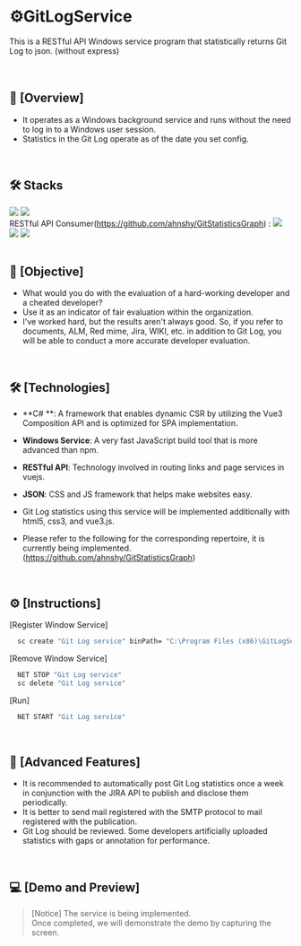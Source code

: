 # ⚙️GitLogService <br/>
 This is a RESTful API Windows service program that statistically returns Git Log to json. (without express)
<br/>
<br/>
<br/>

## 📢 [Overview]
- It operates as a Windows background service and runs without the need to log in to a Windows user session.
- Statistics in the Git Log operate as of the date you set config.
<br/>

## 🛠️ Stacks
<img src="https://img.shields.io/badge/-C%23-000000?logo=dotnet" /> <img src="https://img.shields.io/badge/JSON-000000?logo=json&logoColor=white" /><br/> RESTful API Consumer(https://github.com/ahnshy/GitStatisticsGraph) : <img src="https://img.shields.io/badge/vue.js-%2335495e.svg?&logo=vuedotjs&logoColor=%234FC08D" /> <img src="https://img.shields.io/badge/html5-%23E34F26.svg?&logo=html5&logoColor=white" /> <img src="https://img.shields.io/badge/CSS3-1572B6?logo=css3&logoColor=white"/><br/><br/>

## 🚩 [Objective]
- What would you do with the evaluation of a hard-working developer and a cheated developer?
- Use it as an indicator of fair evaluation within the organization.
- I've worked hard, but the results aren't always good. So, if you refer to documents, ALM, Red mime, Jira, WIKI, etc. in addition to Git Log, you will be able to conduct a more accurate developer evaluation.
<br/>

## 🛠️ [Technologies]
- **C# **: A framework that enables dynamic CSR by utilizing the Vue3 Composition API and is optimized for SPA implementation.
- **Windows Service**: A very fast JavaScript build tool that is more advanced than npm.
- **RESTful API**: Technology involved in routing links and page services in vuejs.
- **JSON**: CSS and JS framework that helps make websites easy.

- Git Log statistics using this service will be implemented additionally with html5, css3, and vue3.js.
- Please refer to the following for the corresponding repertoire, it is currently being implemented.(https://github.com/ahnshy/GitStatisticsGraph)
<br/>

## ⚙️ [Instructions]

[Register Window Service]
```bash
  sc create "Git Log service" binPath= "C:\Program Files (x86)\GitLogService\GitLogService.exe"
```

[Remove Window Service]
```bash
  NET STOP "Git Log service"
  sc delete "Git Log service"
```

[Run]
```bash
  NET START "Git Log service"
```
<br/>

## 📌 [Advanced Features]
* It is recommended to automatically post Git Log statistics once a week in conjunction with the JIRA API to publish and disclose them periodically.
* It is better to send mail registered with the SMTP protocol to mail registered with the publication.
* Git Log should be reviewed. Some developers artificially uploaded statistics with gaps or annotation for performance.
<br/>

## 💻 [Demo and Preview]
>
> [Notice]
>The service is being implemented. 
> <br/>
> Once completed, we will demonstrate the demo by capturing the screen.<br/>
>
<br/>
<br/>
